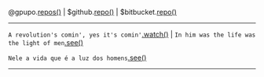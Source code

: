 
@gpupo.[repos()](https://opensource.gpupo.com/)
| $github.[repo()](https://github.com/gpupo/netshoes-sdk/)
| $bitbucket.[repo()](https://bitbucket.org/gpupo/netshoes-sdk/)

---
``A revolution's comin', yes it's comin'``[.watch()](https://www.youtube.com/watch?v=jr41skFqzb8) |
``In him was the life was the light of men``[.see()](https://www.bibliaonline.com.br/akjv/jo/1/4)

``Nele a vida que é a luz dos homens``[.see()](https://www.bibliaonline.com.br/nvi/jo/1/4)

---
